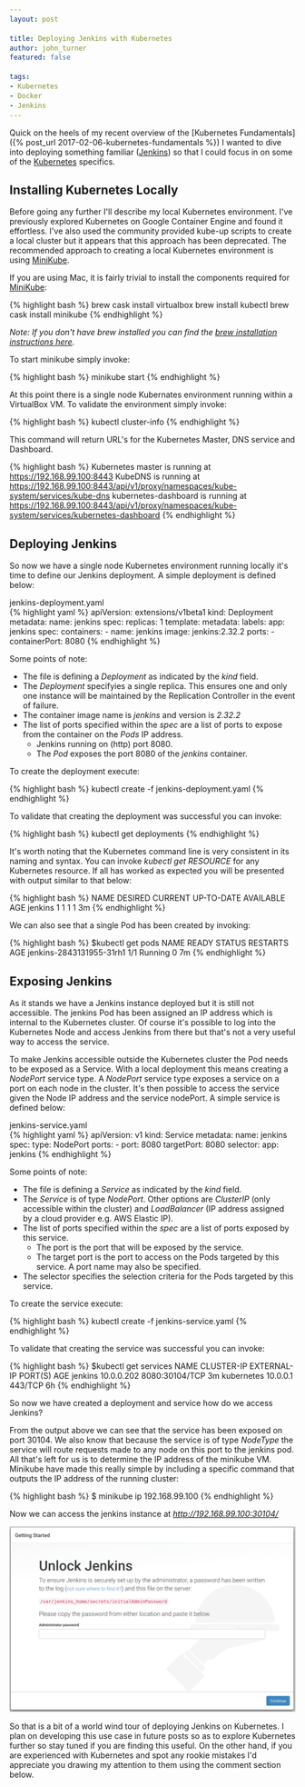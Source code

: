 ```yaml
---
layout: post

title: Deploying Jenkins with Kubernetes
author: john_turner
featured: false

tags:
- Kubernetes
- Docker
- Jenkins
---
```


Quick on the heels of my recent overview of the [Kubernetes Fundamentals]({% post_url 2017-02-06-kubernetes-fundamentals %}) I wanted to dive into deploying something familiar ([Jenkins](https://jenkins.io/)) so that I could focus in on some of the [Kubernetes](https://kubernetes.io) specifics.

## Installing Kubernetes Locally

Before going any further I'll describe my local Kubernetes environment.  I've previously explored Kubernetes on Google Container Engine and found it effortless.  I've also used the community provided kube-up scripts to create a local cluster but it appears that this approach has been deprecated.  The recommended approach to creating a local Kubernetes environment is using [MiniKube](https://kubernetes.io/docs/getting-started-guides/minikube/).

If you are using Mac, it is fairly trivial to install the components required for [MiniKube](https://kubernetes.io/docs/getting-started-guides/minikube/):

{% highlight bash %}
brew cask install virtualbox
brew install kubectl
brew cask install minikube
{% endhighlight %}

*Note: If you don't have brew installed you can find the [brew installation instructions here](http://brew.sh/).*

To start minikube simply invoke:

{% highlight bash %}
minikube start
{% endhighlight %}

At this point there is a single node Kubernates environment running within a VirtualBox VM.  To validate the environment simply invoke:

{% highlight bash %}
kubectl cluster-info
{% endhighlight %}

This command will return URL's for the Kubernetes Master, DNS service and Dashboard.

{% highlight bash %}
Kubernetes master is running at https://192.168.99.100:8443
KubeDNS is running at https://192.168.99.100:8443/api/v1/proxy/namespaces/kube-system/services/kube-dns
kubernetes-dashboard is running at https://192.168.99.100:8443/api/v1/proxy/namespaces/kube-system/services/kubernetes-dashboard
{% endhighlight %}

<!-- more -->

## Deploying Jenkins

So now we have a single node Kubernetes environment running locally it's time to define our Jenkins deployment.  A simple deployment is defined below:

<div class="card mb-3">
  <div class="card-header">
    jenkins-deployment.yaml
  </div>
  <div class="card-block">
{% highlight yaml %}
apiVersion: extensions/v1beta1
kind: Deployment
metadata:
  name: jenkins
spec:
  replicas: 1
  template:
    metadata:
      labels:
        app: jenkins
    spec:
      containers:
      - name: jenkins
        image: jenkins:2.32.2
        ports:
        - containerPort: 8080
{% endhighlight %}
  </div>
</div>

Some points of note:

- The file is defining a *Deployment* as indicated by the *kind* field.
- The *Deployment* specifyies a single replica.  This ensures one and only one instance will be maintained by the Replication Controller in the event of failure.
- The container image name is *jenkins* and version is *2.32.2*
- The list of ports specified within the *spec* are a list of ports to expose from the container on the *Pods* IP address.
  - Jenkins running on (http) port 8080.
  - The *Pod* exposes the port 8080 of the *jenkins* container.

To create the deployment execute:

{% highlight bash %}
kubectl create -f jenkins-deployment.yaml
{% endhighlight %}

To validate that creating the deployment was successful you can invoke:

{% highlight bash %}
kubectl get deployments
{% endhighlight %}

It's worth noting that the Kubernetes command line is very consistent in its naming and syntax.  You can invoke *kubectl get RESOURCE* for any Kubernetes resource.  If all has worked as expected you will be presented with output similar to that below:

{% highlight bash %}
NAME      DESIRED   CURRENT   UP-TO-DATE   AVAILABLE   AGE
jenkins   1         1         1            1           3m
{% endhighlight %}

We can also see that a single Pod has been created by invoking:

{% highlight bash %}
$kubectl get pods
NAME                       READY     STATUS    RESTARTS   AGE
jenkins-2843131955-31rh1   1/1       Running   0          7m
{% endhighlight %}

## Exposing Jenkins

As it stands we have a Jenkins instance deployed but it is still not accessible.  The jenkins Pod has been assigned an IP address which is internal to the Kubernetes cluster.  Of course it's possible to log into the Kubernetes Node and access Jenkins from there but that's not a very useful way to access the service.

To make Jenkins accessible outside the Kubernetes cluster the Pod needs to be exposed as a Service.  With a local deployment this means creating a *NodePort* service type.  A *NodePort* service type exposes a service on a port on each node in the cluster.  It's then possible to access the service given the Node IP address and the service nodePort.  A simple service is defined below:

<div class="card mb-3">
  <div class="card-header">
    jenkins-service.yaml
  </div>
  <div class="card-block">
{% highlight yaml %}
apiVersion: v1
kind: Service
metadata:
  name: jenkins
spec:
  type: NodePort
  ports:
    - port: 8080
      targetPort: 8080
  selector:
    app: jenkins
{% endhighlight %}
  </div>
</div>

Some points of note:

- The file is defining a *Service* as indicated by the *kind* field.
- The *Service* is of type *NodePort*.  Other options are *ClusterIP* (only accessible within the cluster) and *LoadBalancer* (IP address assigned by a cloud provider e.g. AWS Elastic IP).
- The list of ports specified within the *spec* are a list of ports exposed by this service.
  - The port is the port that will be exposed by the service.
  - The target port is the port to access on the Pods targeted by this service.  A port name may also be specified.
- The selector specifies the selection criteria for the Pods targeted by this service.

To create the service execute:

{% highlight bash %}
kubectl create -f jenkins-service.yaml
{% endhighlight %}

To validate that creating the service was successful you can invoke:

{% highlight bash %}
$kubectl get services
NAME         CLUSTER-IP   EXTERNAL-IP   PORT(S)          AGE
jenkins      10.0.0.202   <nodes>       8080:30104/TCP   3m
kubernetes   10.0.0.1     <none>        443/TCP          6h
{% endhighlight %}

So now we have created a deployment and service how do we access Jenkins?

From the output above we can see that the service has been exposed on port 30104.  We also know that because the service is of type *NodeType* the service will route requests made to any node on this port to the jenkins pod.  All that's left for us is to determine the IP address of the minikube VM.  Minikube have made this really simple by including a specific command that outputs the IP address of the running cluster:

{% highlight bash %}
$ minikube ip
192.168.99.100
{% endhighlight %}

Now we can access the jenkins instance at *http://192.168.99.100:30104/*

<img src="/assets/img/post/2017-02-07-deploying-jenkins-with-kubernetes/jenkins-getting-started.png" class="img-fluid img-thumbnail mx-5">

So that is a bit of a world wind tour of deploying Jenkins on Kubernetes.  I plan on developing this use case in future posts so as to explore Kubernetes further so stay tuned if you are finding this useful.  On the other hand, if you are experienced with Kubernetes and spot any rookie mistakes I'd appreciate you drawing my attention to them using the comment section below.
